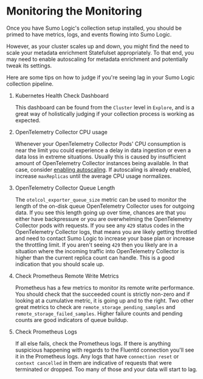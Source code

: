 # Monitoring the Monitoring

Once you have Sumo Logic's collection setup installed, you should be primed
to have metrics, logs, and events flowing into Sumo Logic.

However, as your cluster scales up and down, you might find the need to scale
your metadata enrichment Statefulset appropriately. To that end, you may need to
enable autoscaling for metadata enrichment and potentially tweak its settings.

Here are some tips on how to judge if you're seeing lag in your Sumo Logic collection
pipeline.

1. Kubernetes Health Check Dashboard

    This dashboard can be found from the `Cluster` level in `Explore`, and is a great way
    of holistically judging if your collection process is working as expected.

1. OpenTelemetry Collector CPU usage

    Whenever your OpenTelemetry Collector Pods' CPU consumption is near the limit you could experience
    a delay in data ingestion or even a data loss in extreme situations. Usually this is
    caused by insufficient amount of OpenTelemetry Collector instances being available. In
    that case, consider [enabling autoscaling](./best-practices.md#opentelemetry-collector-autoscaling).
    If autoscaling is already enabled, increase `maxReplicas` until the average CPU usage normalizes.

1. OpenTelemetry Collector Queue Length

    The `otelcol_exporter_queue_size` metric can be used to monitor the length of the on-disk
    queue OpenTelemetry Collector uses for outgoing data.
    If you see this length going up over time, chances are that you either have backpressure
    or you are overwhelming the OpenTelemetry Collector pods with requests.
    If you see any `429` status codes in the OpenTelemetry Collector logs, that means you are likely
    getting throttled and need to contact Sumo Logic to increase your base plan
    or increase the throttling limit.
    If you aren't seeing `429` then you likely are in a situation where the incoming traffic
    into OpenTelemetry Collector is higher than the current replica count can handle.
    This is a good indication that you should scale up.

1. Check Prometheus Remote Write Metrics

    Prometheus has a few metrics to monitor its remote write performance.
    You should check that the succeeded count is strictly non-zero and if looking at
    a cumulative metric, it is going up and to the right.
    Two other great metrics to check are `remote_storage_pending_samples` and `remote_storage_failed_samples`.
    Higher failure counts and pending counts are good indicators of queue buildup.

1. Check Prometheus Logs

    If all else fails, check the Prometheus logs.
    If there is anything suspicious happening with regards to the Fluentd connection
    you'll see it in the Prometheus logs.
    Any logs that have `connection reset` or `context cancelled` in them are indicative
    of requests that were terminated or dropped.
    Too many of those and your data will start to lag.
